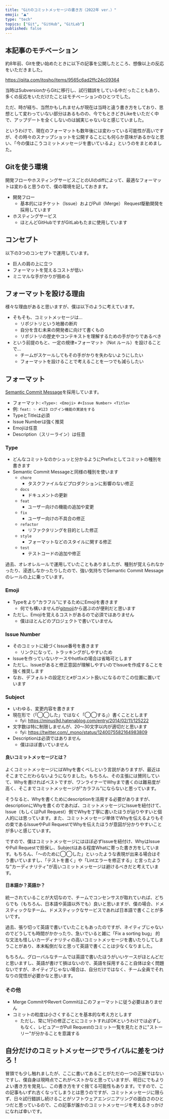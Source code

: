 ```yaml
---
title: "Gitのコミットメッセージの書き方（2022年 ver.）"
emoji: "⛰️"
type: "tech"
topics: ["Git", "GitHub", "GitLab"]
published: false
---
```


## 本記事のモチベーション
約8年前、Gitを使い始めたときに以下の記事を公開したところ、想像以上の反応をいただきました。

https://qiita.com/itosho/items/9565c6ad2ffc24c09364

当時はSubversionからGitに移行し、試行錯誤をしている中だったこともあり、多くの反応をいただけたことはモチベーションのひとつでした。

ただ、時が経ち、当然かもしれませんが現在は当時と違う書き方をしており、思想として変わっていない部分はあるものの、今でもときどきLikeをいただく中で、アップデートを全くしないのは誠実じゃないなと感じていました。

というわけで、現在のフォーマットも数年後には変わっている可能性が高いですが、その時々のスナップショットを公開することにも何らか意味があるかなと思い、「今の僕はこうコミットメッセージを書いているよ」というのをまとめました。

## Gitを使う環境
開発フローやホスティングサービスごとのUIのdiffによって、最適なフォーマットは変わると思うので、僕の環境を記しておきます。

- 開発フロー
  - 基本的にはチケット（Issue）およびPull（Merge） Request駆動開発を採用しています
- ホスティングサービス
  - ほとんどGitHubですがGitLabもたまに使用しています

## コンセプト
以下の3つのコンセプトで運用しています。

- 巨人の肩の上に立つ
- フォーマットを覚えるコストが低い
- ミニマルな手がかりが掴める

## フォーマットを設ける理由
様々な理由があると思いますが、僕は以下のように考えています。

- そもそも、コミットメッセージは…
  - リポジトリという地層の断片
  - 自分を含む未来の開発者に向けて書くもの
  - リポジトリの歴史やコンテキストを理解するための手がかりであるべき
- という前提のもと、一定の規律=フォーマット（Not ルール）を設けることで…
  - チームがスケールしてもその手がかりを失わないようにしたい
  - フォーマットを設けることで考えることを一つでも減らしたい

## フォーマット
[Semantic Commit Message](https://gist.github.com/joshbuchea/6f47e86d2510bce28f8e7f42ae84c716)を採用しています。

- フォーマット: `<Type>: <Emoji> #<Issue Number> <Title>`
- 例: `feat: ✨ #123 ログイン機能の実装をする`
- TypeとTitleは必須
- Issue Numberは強く推奨
- Emojiは任意
- Description（スリーライン）は任意

### Type
- どんなコミットなのかシュッと分かるようにPrefixとしてコミットの種別を書きます
- Semantic Commit Messageと同様の種別を使います
  - `chore`
    - タスクファイルなどプロダクションに影響のない修正
  - `docs`
    - ドキュメントの更新
  - `feat`
    - ユーザー向けの機能の追加や変更
  - `fix`
    - ユーザー向けの不具合の修正
  - `refactor`
    - リファクタリングを目的とした修正
  - `style`
    - フォーマットなどのスタイルに関する修正
  - `test`
    - テストコードの追加や修正

過去、オレオレルールで運用していたこともありましたが、種別が覚えられなかったり、浸透しなかったりしたので、強い気持ちでSemantic Commit Messageのレールの上に乗っています。

### Emoji
- Typeをより"カラフル"にするためにEmojiを書きます
  - 何でも構いませんが[gitmoji](https://gitmoji.dev)から選ぶのが便利だと思います
- ただし、Emojiを覚えるコストがあるので必須ではありません
  - 僕はほとんどのプロジェクトで書いていません

### Issue Number
- そのコミットに紐づくIssue番号を書きます
  - リンクになって、トラッキングがしやすいため
- Issueを作っていないケースやhotfixの場合は省略可とします
- ただし、Issueがあると修正意図が理解しやすいのでIssueを作成することを強く推奨します
- なお、デフォルトの設定だと`#`がコメント扱いになるのでこの位置に置いています

### Subject
- いわゆる、変更内容を書きます
- 現在形で（「◯◯した」ではなく「◯◯する」）書くこととします
  - fyi: https://minus9d.hatenablog.com/entry/2014/02/11/125222
- 文字数は特に制限しませんが、20〜30文字以内が適切だと思います
  - fyi: https://twitter.com/_mono/status/1240075582164983809
- Descriptionは必須ではありません
  - 僕はほぼ書いていません

#### 良いコミットメッセージとは？
よくコミットメッセージにはWhyを書くべしという言説がありますが、最近はそこまでこだわらないようになりました。もちろん、その主張には賛同していて、Whyを書ければベストですが、ワンライナーでWhyまで書くのは難易度が高く、そこまでコミットメッセージが"カラフル"にならないと思っています。

そうなると、Whyを書くためにdescriptionを活用する必要がありますが、descriptionにWhyを書くのであれば、コミットメッセージにIssueを紐付けて、Issue（もしくはPull Request）側でWhyを丁寧に書いたほうが辿りやすいと個人的には思っています。また、コミットメッセージ単体でWhyを伝えるよりもその束であるIssueやPull RequestでWhyを伝えたほうが意図が分かりやすいことが多いと感じています。

ですので、僕はコミットメッセージにはほぼ必ずIssueを紐付け、WhyはIssueやPull Requestで担保し、Subjectはある程度Whatに寄った書き方をしています。もちろん、「〜のために◯◯した」といったような表現が出来る場合はそう書いていますし、「テストを書く」や「Lintエラーを修正する」と言ったような"カーディナリティ"が高いコミットメッセージは避けるべきだと考えています。

#### 日本語か？英語か？
統一されていることが大切なので、チームでコンセンサスが取れていれば、どちらでも（もちろん、日本語や英語以外でも）良いと思いますが、僕の場合、ドメスティックなチーム、ドメスティックなサービスであれば日本語で書くことが多いです。

過去、張り切って英語で書いていたこともあったのですが、ネイティブじゃないのでどうしても時間がかかったり、急いでいると雑に「Fix a sorting bug」 的な文法も怪しいカーディナリティの高いコミットメッセージを書いたりしてしまうことがあり、本末転倒だなと思って英語で書くことは少なくなりました。

もちろん、グローバルなチームでは英語で書いたほうがいいケースがほとんどだと思いますし、英語が書けて損はないので、英語を採用すること自体は全く問題ないですが、ネイティブじゃない場合は、自分だけではなく、チーム全員でそれなりの覚悟が必要かなと思います。

### その他
- Merge CommitやRevert Commitはこのフォーマットに従う必要はありません
- コミットの粒度は小さくすることを基本的な考え方とします
  - ただし、常に1行の修正ごとにコミットすればOKというわけでは必ずしもなく、レビュアーがPull Requestのコミット一覧を見たときに"ストーリー"が分かることを意識する

## 自分だけのコミットメッセージでライバルに差をつけろ！
冒頭でも少し触れましたが、ここに書いてあることがただの一つの正解ではないですし、僕自身は現時点でこれがベストかなと思っていますが、明日にでもよりよい書き方を発見し、この書き方をすぐ捨てる可能性もあります。ですので、この記事もいずれ古くなってしまうとは思うのですが、コミットメッセージに限らず、日々試行錯誤し続けることがソフトウェアエンジニアリングの面白さのひとつだと思っているので、この記事が誰かのコミットメッセージを考えるきっかけになれば幸いです。
